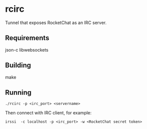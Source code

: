 # rcirc

Tunnel that exposes RocketChat as an IRC server.

## Requirements

json-c libwebsockets

## Building

make

## Running

    ./rcirc -p <irc_port> <servername>

Then connect with IRC client, for example:

    irssi  -c localhost -p <irc_port> -w <RocketChat secret token>


